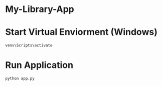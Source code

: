 # My-Library-App

# Start Virtual Enviorment (Windows)
```
venv\Scripts\activate
```

# Run Application
```
python app.py
```